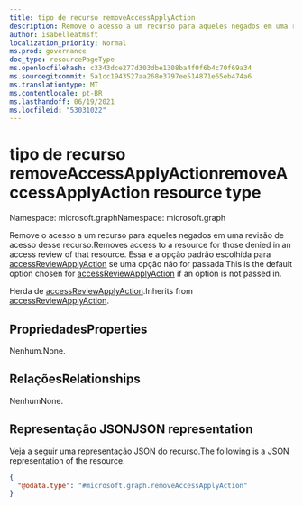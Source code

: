 ```yaml
---
title: tipo de recurso removeAccessApplyAction
description: Remove o acesso a um recurso para aqueles negados em uma revisão de acesso.
author: isabelleatmsft
localization_priority: Normal
ms.prod: governance
doc_type: resourcePageType
ms.openlocfilehash: c3343dce277d303dbe1308ba4f0f6b4c70f69a34
ms.sourcegitcommit: 5a1cc1943527aa268e3797ee514871e65eb474a6
ms.translationtype: MT
ms.contentlocale: pt-BR
ms.lasthandoff: 06/19/2021
ms.locfileid: "53031022"
---
```

# <a name="removeaccessapplyaction-resource-type"></a><span data-ttu-id="8bd49-103">tipo de recurso removeAccessApplyAction</span><span class="sxs-lookup"><span data-stu-id="8bd49-103">removeAccessApplyAction resource type</span></span>

<span data-ttu-id="8bd49-104">Namespace: microsoft.graph</span><span class="sxs-lookup"><span data-stu-id="8bd49-104">Namespace: microsoft.graph</span></span>

<span data-ttu-id="8bd49-105">Remove o acesso a um recurso para aqueles negados em uma revisão de acesso desse recurso.</span><span class="sxs-lookup"><span data-stu-id="8bd49-105">Removes access to a resource for those denied in an access review of that resource.</span></span> <span data-ttu-id="8bd49-106">Essa é a opção padrão escolhida para [accessReviewApplyAction](../resources/accessreviewapplyaction.md) se uma opção não for passada.</span><span class="sxs-lookup"><span data-stu-id="8bd49-106">This is the default option chosen for [accessReviewApplyAction](../resources/accessreviewapplyaction.md) if an option is not passed in.</span></span>

<span data-ttu-id="8bd49-107">Herda de [accessReviewApplyAction](../resources/accessreviewapplyaction.md).</span><span class="sxs-lookup"><span data-stu-id="8bd49-107">Inherits from [accessReviewApplyAction](../resources/accessreviewapplyaction.md).</span></span>

## <a name="properties"></a><span data-ttu-id="8bd49-108">Propriedades</span><span class="sxs-lookup"><span data-stu-id="8bd49-108">Properties</span></span>
<span data-ttu-id="8bd49-109">Nenhum.</span><span class="sxs-lookup"><span data-stu-id="8bd49-109">None.</span></span>

## <a name="relationships"></a><span data-ttu-id="8bd49-110">Relações</span><span class="sxs-lookup"><span data-stu-id="8bd49-110">Relationships</span></span>
<span data-ttu-id="8bd49-111">Nenhum</span><span class="sxs-lookup"><span data-stu-id="8bd49-111">None.</span></span>

## <a name="json-representation"></a><span data-ttu-id="8bd49-112">Representação JSON</span><span class="sxs-lookup"><span data-stu-id="8bd49-112">JSON representation</span></span>
<span data-ttu-id="8bd49-113">Veja a seguir uma representação JSON do recurso.</span><span class="sxs-lookup"><span data-stu-id="8bd49-113">The following is a JSON representation of the resource.</span></span>
<!-- {
  "blockType": "resource",
  "@odata.type": "microsoft.graph.removeAccessApplyAction"
}
-->
``` json
{
  "@odata.type": "#microsoft.graph.removeAccessApplyAction"
}
```

